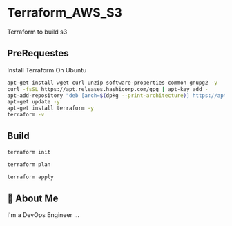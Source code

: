 
# Terraform_AWS_S3

Terraform to build s3




## PreRequestes

Install Terraform On Ubuntu

```bash
apt-get install wget curl unzip software-properties-common gnupg2 -y
curl -fsSL https://apt.releases.hashicorp.com/gpg | apt-key add -
apt-add-repository "deb [arch=$(dpkg --print-architecture)] https://apt.releases.hashicorp.com $(lsb_release -cs) main"
apt-get update -y
apt-get install terraform -y
terraform -v
```

## Build

```bash
terraform init

terraform plan

terraform apply
```
## 🚀 About Me
I'm a DevOps Engineer ...

